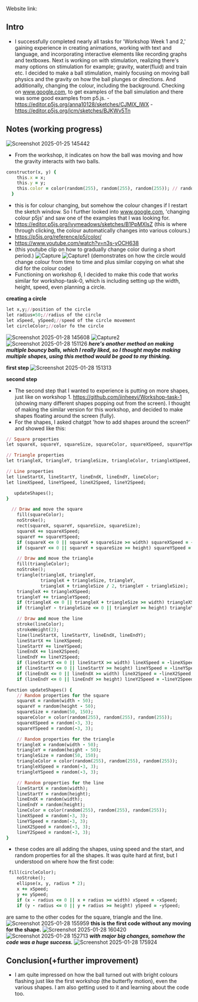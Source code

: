 Website link:

## Intro
- I successfully completed nearly all tasks for 'Workshop Week 1 and 2,' gaining experience in creating animations, working with text and language, and incorporating interactive elements like recording graphs and textboxes. Next is working on with stimulation, realizing there's many options on stimulation for example; gravity, water(fluid) and train etc. I decided to make a ball stimulation, mainly focusing on moving ball physics and the gravity on how the ball plunges or directions. And additionally, changing the colour, including the background. Checking on www.google.com, to get examples of the ball simulation and there was some good examples from p5.js.
-https://editor.p5js.org/anna10128/sketches/CJMIX_lWX
-https://editor.p5js.org/icm/sketches/BJKWv5Tn
## Notes (working progress)
![Screenshot 2025-01-25 145442](https://github.com/user-attachments/assets/b7665b8a-e5c1-4864-bc4c-fbfef4811549)
- From the workshop, it indicates on how the ball was moving and how the gravity interacts with two balls. 

```ruby
constructor(x, y) {
    this.x = x;
    this.y = y; 
    this.color = color(random(255), random(255), random(255)); // random color
  }
```
- this is for colour changing, but somehow the colour changes if I restart the sketch window. So I further looked into www.google.com, 'changing colour p5js' and saw one of the examples that I was looking for.
- https://editor.p5js.org/ivymeadows/sketches/B1PpMXlsZ
(this is where through clicking, the colour automatically changes into various colours.)
- https://p5js.org/reference/p5/color/
- https://www.youtube.com/watch?v=n3s-yOCH638
- (this youtube clip on how to gradually change color during a short period.)
![Capture](https://github.com/user-attachments/assets/ea4cfbee-6c79-4227-9396-f98da89f3acd)
![Capture1](https://github.com/user-attachments/assets/493c69e3-a924-4341-8c29-6896c639ae4e)
(demonstrates on how the circle would change colour from time to time and plus similar copying on what she did for the colour code)
- Functioning on workshop 6, I decided to make this code that works similar for workshop-task-0, which is including setting up the width, height, speed, even planning a circle.

**creating a circle**
```ruby
let x,y;//position of the circle
let radius=50;//radius of the circle
let xSpeed, ySpeed;//speed of the circle movement
let circleColor;//color fo the circle
```
![Screenshot 2025-01-28 145608](https://github.com/user-attachments/assets/00b538d6-b3f3-40ca-b0b2-5df396599471)
![Capture2](https://github.com/user-attachments/assets/31abd31e-2819-4d2f-921b-050f1b7b3559)
![Screenshot 2025-01-28 151126](https://github.com/user-attachments/assets/9f2e271b-f6a7-4c56-9b98-ab0afef6dabf)
**_here's another method on making multiple bouncy balls, which I really liked, so I thought maybe making multiple shapes, using this method would be good to my thinking._**

**first step**
![Screenshot 2025-01-28 151313](https://github.com/user-attachments/assets/35d7490f-4807-4021-a1ea-0ded2a14e609)

**second step**
- The second step that I wanted to experience is putting on more shapes, just like on workshop 1. https://github.com/jinheeyi/Workshop-task-1 (showing many different shapes popping out from the screen). I thought of making the similar version for this workshop, and decided to make shapes floating around the screen (fully).
- For the shapes, I asked chatgpt 'how to add shapes around the screen?' and showed like this:

```ruby
// Square properties
let squareX, squareY, squareSize, squareColor, squareXSpeed, squareYSpeed;

// Triangle properties
let triangleX, triangleY, triangleSize, triangleColor, triangleXSpeed, triangleYSpeed;

// Line properties
let lineStartX, lineStartY, lineEndX, lineEndY, lineColor;
let lineXSpeed, lineYSpeed, lineX2Speed, lineY2Speed;
```
```ruby
   updateShapes();
}
```
```ruby
  // Draw and move the square
    fill(squareColor);
    noStroke();
    rect(squareX, squareY, squareSize, squareSize);
    squareX += squareXSpeed;
    squareY += squareYSpeed;
    if (squareX <= 0 || squareX + squareSize >= width) squareXSpeed = -squareXSpeed;
    if (squareY <= 0 || squareY + squareSize >= height) squareYSpeed = -squareYSpeed;

    // Draw and move the triangle
    fill(triangleColor);
    noStroke();
    triangle(triangleX, triangleY, 
             triangleX + triangleSize, triangleY, 
             triangleX + triangleSize / 2, triangleY - triangleSize);
    triangleX += triangleXSpeed;
    triangleY += triangleYSpeed;
    if (triangleX <= 0 || triangleX + triangleSize >= width) triangleXSpeed = -triangleXSpeed;
    if (triangleY - triangleSize <= 0 || triangleY >= height) triangleYSpeed = -triangleYSpeed;

    // Draw and move the line
    stroke(lineColor);
    strokeWeight(2);
    line(lineStartX, lineStartY, lineEndX, lineEndY);
    lineStartX += lineXSpeed;
    lineStartY += lineYSpeed;
    lineEndX += lineX2Speed;
    lineEndY += lineY2Speed;
    if (lineStartX <= 0 || lineStartX >= width) lineXSpeed = -lineXSpeed;
    if (lineStartY <= 0 || lineStartY >= height) lineYSpeed = -lineYSpeed;
    if (lineEndX <= 0 || lineEndX >= width) lineX2Speed = -lineX2Speed;
    if (lineEndY <= 0 || lineEndY >= height) lineY2Speed = -lineY2Speed;
```
```ruby
function updateShapes() {
    // Random properties for the square
    squareX = random(width - 50);
    squareY = random(height - 50);
    squareSize = random(50, 150);
    squareColor = color(random(255), random(255), random(255));
    squareXSpeed = random(-3, 3);
    squareYSpeed = random(-3, 3);

    // Random properties for the triangle
    triangleX = random(width - 50);
    triangleY = random(height - 50);
    triangleSize = random(50, 150);
    triangleColor = color(random(255), random(255), random(255));
    triangleXSpeed = random(-3, 3);
    triangleYSpeed = random(-3, 3);

    // Random properties for the line
    lineStartX = random(width);
    lineStartY = random(height);
    lineEndX = random(width);
    lineEndY = random(height);
    lineColor = color(random(255), random(255), random(255));
    lineXSpeed = random(-3, 3);
    lineYSpeed = random(-3, 3);
    lineX2Speed = random(-3, 3);
    lineY2Speed = random(-3, 3);
}
```
- these codes are all adding the shapes, using speed and the start, and random properties for all the shapes. It was quite hard at first, but I understood on where how the first code:
```ruby
 fill(circleColor);
    noStroke();
    ellipse(x, y, radius * 2);
    x += xSpeed;
    y += ySpeed;
    if (x - radius <= 0 || x + radius >= width) xSpeed = -xSpeed;
    if (y - radius <= 0 || y + radius >= height) ySpeed = -ySpeed;
```
are same to the other codes for the square, triangle and the line. 
![Screenshot 2025-01-28 155959](https://github.com/user-attachments/assets/43e7706d-131e-4358-9169-adc82194bf41)
**this is the first code without any moving for the shape.**
![Screenshot 2025-01-28 160420](https://github.com/user-attachments/assets/0a51d9b0-09cd-4486-b8de-6fd1757fc592)
![Screenshot 2025-01-28 152713](https://github.com/user-attachments/assets/b8043d09-80dd-495e-9552-81626bfed3a9)
**_with major big changes, somehow the code was a huge success._**
![Screenshot 2025-01-28 175924](https://github.com/user-attachments/assets/93eef85c-46c6-4f06-8246-efaf66fc2ed2)

## Conclusion(+further improvement)
- I am quite impressed on how the ball turned out with bright colours flashing just like the first workshop (the butterfly motion), even the various shapes. I am also getting used to it and learning about the code too.
